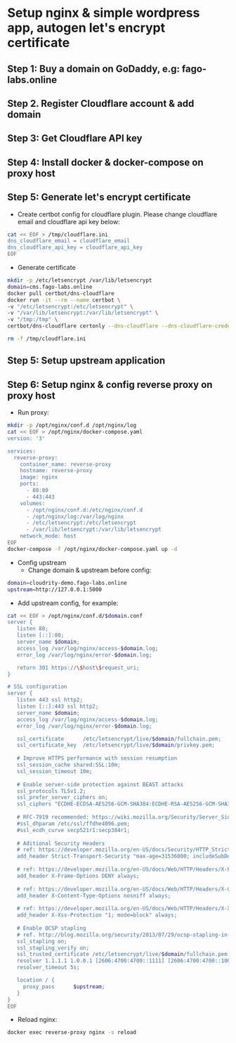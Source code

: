 # Setup nginx & simple wordpress app, autogen let's encrypt certificate

## Step 1: Buy a domain on GoDaddy, e.g: fago-labs.online
## Step 2. Register Cloudflare account & add domain
## Step 3: Get Cloudflare API key 
## Step 4: Install docker & docker-compose on proxy host

## Step 5: Generate let's encrypt certificate
- Create certbot config for cloudflare plugin. Please change cloudflare email and cloudflare api key below: 

```sh
cat << EOF > /tmp/cloudflare.ini
dns_cloudflare_email = cloudflare_email
dns_cloudflare_api_key = cloudflare_api_key
EOF
```

- Generate certificate

```sh
mkdir -p /etc/letsencrypt /var/lib/letsencrypt
domain=cms.fago-labs.online
docker pull certbot/dns-cloudflare
docker run -it --rm --name certbot \
-v "/etc/letsencrypt:/etc/letsencrypt" \
-v "/var/lib/letsencrypt:/var/lib/letsencrypt" \
-v "/tmp:/tmp" \
certbot/dns-cloudflare certonly --dns-cloudflare --dns-cloudflare-credentials /tmp/cloudflare.ini -d $domain

rm -f /tmp/cloudflare.ini
```

## Step 5: Setup upstream application
## Step 6: Setup nginx & config reverse proxy on proxy host

- Run proxy:

```sh
mkdir -p /opt/nginx/conf.d /opt/nginx/log
cat << EOF > /opt/nginx/docker-compose.yaml
version: '3'

services:
  reverse-proxy:
    container_name: reverse-proxy
    hostname: reverse-proxy
    image: nginx
    ports:
      - 80:80
      - 443:443
    volumes:
      - /opt/nginx/conf.d:/etc/nginx/conf.d
      - /opt/nginx/log:/var/log/nginx
      - /etc/letsencrypt:/etc/letsencrypt
      - /var/lib/letsencrypt:/var/lib/letsencrypt
    network_mode: host
EOF
docker-compose -f /opt/nginx/docker-compose.yaml up -d
```

- Config upstream
  - Change domain & upstream before config:

```sh
domain=cloudrity-demo.fago-labs.online
upstream=http://127.0.0.1:5000
```

  - Add upstream config, for example:

```sh
cat << EOF > /opt/nginx/conf.d/$domain.conf
server {
   listen 80;
   listen [::]:80; 	
   server_name $domain;
   access_log /var/log/nginx/access-$domain.log;
   error_log /var/log/nginx/error-$domain.log;

   return 301 https://\$host\$request_uri;
}

# SSL configuration
server {
   listen 443 ssl http2;
   listen [::]:443 ssl http2; 	
   server_name $domain;
   access_log /var/log/nginx/access-$domain.log;
   error_log /var/log/nginx/error-$domain.log;

   ssl_certificate      /etc/letsencrypt/live/$domain/fullchain.pem;
   ssl_certificate_key  /etc/letsencrypt/live/$domain/privkey.pem;
   
   # Improve HTTPS performance with session resumption
   ssl_session_cache shared:SSL:10m;
   ssl_session_timeout 10m;
   
   # Enable server-side protection against BEAST attacks
   ssl_protocols TLSv1.2;
   ssl_prefer_server_ciphers on;
   ssl_ciphers "ECDHE-ECDSA-AES256-GCM-SHA384:ECDHE-RSA-AES256-GCM-SHA384:ECDHE-ECDSA-CHACHA20-POLY1305:ECDHE-RSA-CHACHA20-POLY1305:ECDHE-ECDSA-AES256-SHA384:ECDHE-RSA-AES256-SHA384";
   	
   # RFC-7919 recommended: https://wiki.mozilla.org/Security/Server_Side_TLS#ffdhe4096
   #ssl_dhparam /etc/ssl/ffdhe4096.pem;
   #ssl_ecdh_curve secp521r1:secp384r1;
   
   # Aditional Security Headers
   # ref: https://developer.mozilla.org/en-US/docs/Security/HTTP_Strict_Transport_Security
   add_header Strict-Transport-Security "max-age=31536000; includeSubDomains";
   
   # ref: https://developer.mozilla.org/en-US/docs/Web/HTTP/Headers/X-Frame-Options
   add_header X-Frame-Options DENY always;
   
   # ref: https://developer.mozilla.org/en-US/docs/Web/HTTP/Headers/X-Content-Type-Options
   add_header X-Content-Type-Options nosniff always;
   
   # ref: https://developer.mozilla.org/en-US/docs/Web/HTTP/Headers/X-XSS-Protection
   add_header X-Xss-Protection "1; mode=block" always;
   
   # Enable OCSP stapling 
   # ref. http://blog.mozilla.org/security/2013/07/29/ocsp-stapling-in-firefox
   ssl_stapling on;
   ssl_stapling_verify on;
   ssl_trusted_certificate /etc/letsencrypt/live/$domain/fullchain.pem;
   resolver 1.1.1.1 1.0.0.1 [2606:4700:4700::1111] [2606:4700:4700::1001] valid=300s; # Cloudflare
   resolver_timeout 5s;

   location / {
     proxy_pass      $upstream;
   }
}
EOF
```

- Reload nginx:

```sh
docker exec reverse-proxy nginx -s reload
```
